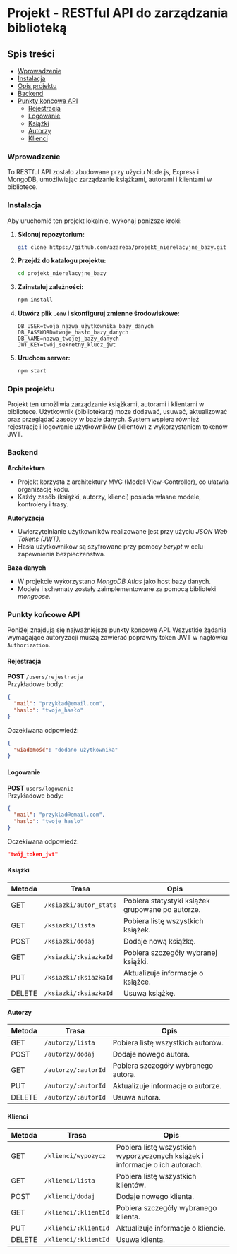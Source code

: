 # Projekt - RESTful API do zarządzania biblioteką

## Spis treści

- [Wprowadzenie](#wprowadzenie)
- [Instalacja](#instalacja)
- [Opis projektu](#opis-projektu)
- [Backend](#backend)
- [Punkty końcowe API](#punkty-końcowe-api)
  - [Rejestracja](#rejestracja)
  - [Logowanie](#logowanie)
  - [Książki](#książki)
  - [Autorzy](#autorzy)
  - [Klienci](#klienci)

### Wprowadzenie

To RESTful API zostało zbudowane przy użyciu Node.js, Express i MongoDB, umożliwiając zarządzanie książkami, autorami i klientami w bibliotece.

### Instalacja

Aby uruchomić ten projekt lokalnie, wykonaj poniższe kroki:

1. **Sklonuj repozytorium:**

   ```bash
   git clone https://github.com/azareba/projekt_nierelacyjne_bazy.git
   ```

2. **Przejdź do katalogu projektu:**

   ```bash
   cd projekt_nierelacyjne_bazy
   ```

3. **Zainstaluj zależności:**

   ```bash
   npm install
   ```

4. **Utwórz plik `.env` i skonfiguruj zmienne środowiskowe:**

   ```env
   DB_USER=twoja_nazwa_użytkownika_bazy_danych
   DB_PASSWORD=twoje_hasło_bazy_danych
   DB_NAME=nazwa_twojej_bazy_danych
   JWT_KEY=twój_sekretny_klucz_jwt
   ```

5. **Uruchom serwer:**

   ```bash
   npm start
   ```

### Opis projektu

Projekt ten umożliwia zarządzanie książkami, autorami i klientami w bibliotece. Użytkownik (bibliotekarz) może dodawać, usuwać, aktualizować oraz przeglądać zasoby w bazie danych. System wspiera również rejestrację i logowanie użytkowników (klientów) z wykorzystaniem tokenów JWT.

### Backend

**Architektura**
- Projekt korzysta z architektury MVC (Model-View-Controller), co ułatwia organizację kodu.
- Każdy zasób (książki, autorzy, klienci) posiada własne modele, kontrolery i trasy.

**Autoryzacja**
- Uwierzytelnianie użytkowników realizowane jest przy użyciu *JSON Web Tokens (JWT)*.
- Hasła użytkowników są szyfrowane przy pomocy *bcrypt* w celu zapewnienia bezpieczeństwa.

**Baza danych**
- W projekcie wykorzystano *MongoDB Atlas* jako host bazy danych.
- Modele i schematy zostały zaimplementowane za pomocą biblioteki *mongoose*.

### Punkty końcowe API

Poniżej znajdują się najważniejsze punkty końcowe API. Wszystkie żądania wymagające autoryzacji muszą zawierać poprawny token JWT w nagłówku `Authorization`.

#### Rejestracja
**POST** `/users/rejestracja`  
Przykładowe body:
```json
{
  "mail": "przykład@email.com",
  "haslo": "twoje_hasło"
}
```
Oczekiwana odpowiedź:
```json
{
  "wiadomość": "dodano użytkownika"
}
```

#### Logowanie
**POST** `users/logowanie`  
Przykładowe body:
```json
{
  "mail": "przyklad@email.com",
  "haslo": "twoje_haslo"
}
```
Oczekiwana odpowiedź:
```json
"twój_token_jwt"
```

#### Książki
| Metoda | Trasa                      | Opis                                  |
|--------|----------------------------|---------------------------------------|
| GET    | `/ksiazki/autor_stats`               | Pobiera statystyki książek grupowane po autorze.     |
| GET    | `/ksiazki/lista`               | Pobiera listę wszystkich książek.    |
| POST   | `/ksiazki/dodaj`               | Dodaje nową książkę.                 |
| GET    | `/ksiazki/:ksiazkaId`       | Pobiera szczegóły wybranej książki.  |
| PUT    | `/ksiazki/:ksiazkaId`       | Aktualizuje informacje o książce.    |
| DELETE | `/ksiazki/:ksiazkaId`       | Usuwa książkę.                       |

#### Autorzy
| Metoda | Trasa                      | Opis                                  |
|--------|----------------------------|---------------------------------------|
| GET    | `/autorzy/lista`             | Pobiera listę wszystkich autorów.    |
| POST   | `/autorzy/dodaj`             | Dodaje nowego autora.                |
| GET    | `/autorzy/:autorId`   | Pobiera szczegóły wybranego autora.  |
| PUT    | `/autorzy/:autorId`   | Aktualizuje informacje o autorze.    |
| DELETE | `/autorzy/:autorId`   | Usuwa autora.                        |

#### Klienci
| Metoda | Trasa                      | Opis                                  |
|--------|----------------------------|---------------------------------------|
| GET    | `/klienci/wypozycz`             | Pobiera listę wszystkich wyporzyczonych książek i informacje o ich autorach.   |
| GET    | `/klienci/lista`             | Pobiera listę wszystkich klientów.   |
| POST   | `/klienci/dodaj`             | Dodaje nowego klienta.               |
| GET    | `/klienci/:klientId`   | Pobiera szczegóły wybranego klienta. |
| PUT    | `/klienci/:klientId`   | Aktualizuje informacje o kliencie.   |
| DELETE | `/klienci/:klientId`   | Usuwa klienta.                       |
